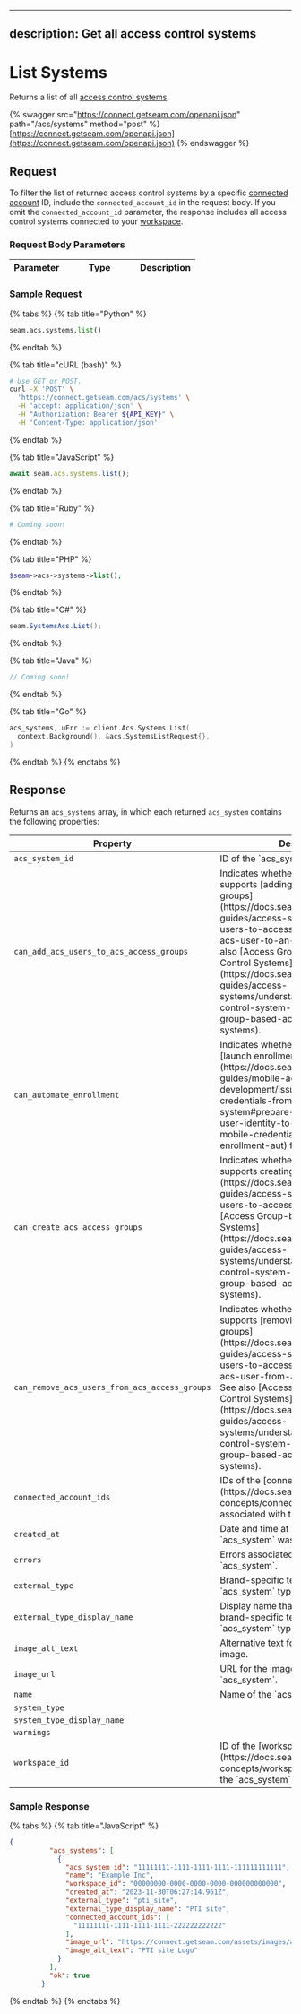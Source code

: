 
---
description: Get all access control systems
---

# List Systems

Returns a list of all [access control systems](../../../products/access-systems/).

{% swagger src="https://connect.getseam.com/openapi.json" path="/acs/systems" method="post" %}
[https://connect.getseam.com/openapi.json](https://connect.getseam.com/openapi.json)
{% endswagger %}

## Request

To filter the list of returned access control systems by a specific [connected account](../../connected-accounts/) ID, include the `connected_account_id` in the request body. If you omit the `connected_account_id` parameter, the response includes all access control systems connected to your [workspace](../../../core-concepts/workspaces/).

### Request Body Parameters

<table><thead><tr><th>Parameter</th><th width="112.33333333333331">Type</th><th>Description</th></tr></thead><tbody>

</tbody></table>

### Sample Request

{% tabs %}
{% tab title="Python" %}
```python
seam.acs.systems.list()
```
{% endtab %}

{% tab title="cURL (bash)" %}
```bash
# Use GET or POST.
curl -X 'POST' \
  'https://connect.getseam.com/acs/systems' \
  -H 'accept: application/json' \
  -H "Authorization: Bearer ${API_KEY}" \
  -H 'Content-Type: application/json'
```
{% endtab %}

{% tab title="JavaScript" %}
```javascript
await seam.acs.systems.list();
```
{% endtab %}

{% tab title="Ruby" %}
```ruby
# Coming soon!
```
{% endtab %}

{% tab title="PHP" %}
```php
$seam->acs->systems->list();
```
{% endtab %}

{% tab title="C#" %}
```csharp
seam.SystemsAcs.List();
```
{% endtab %}

{% tab title="Java" %}
```java
// Coming soon!
```
{% endtab %}

{% tab title="Go" %}
```go
acs_systems, uErr := client.Acs.Systems.List(
  context.Background(), &acs.SystemsListRequest{},
)
```
{% endtab %}
{% endtabs %}

## Response

Returns an `acs_systems` array, in which each returned `acs_system` contains the following properties:

<table><thead><tr><th width="310">Property</th><th>Description</th></tr></thead><tbody>

<tr><td><code>acs_system_id</code></td><td>ID of the `acs_system`.</td></tr>

<tr><td><code>can_add_acs_users_to_acs_access_groups</code></td><td>Indicates whether the `acs_system` supports [adding users to access groups](https://docs.seam.co/latest/capability-guides/access-systems/assigning-users-to-access-groups#add-an-acs-user-to-an-access-group). See also [Access Group-based Access Control Systems](https://docs.seam.co/latest/capability-guides/access-systems/understanding-access-control-system-differences#access-group-based-access-control-systems).</td></tr>

<tr><td><code>can_automate_enrollment</code></td><td>Indicates whether it is possible to [launch enrollment automations](https://docs.seam.co/latest/capability-guides/mobile-access-in-development/issuing-mobile-credentials-from-an-access-control-system#prepare-the-phones-for-a-user-identity-to-start-receiving-mobile-credentials-using-an-enrollment-aut) for the `acs_system`.</td></tr>

<tr><td><code>can_create_acs_access_groups</code></td><td>Indicates whether the `acs_system` supports creating [access groups](https://docs.seam.co/latest/capability-guides/access-systems/assigning-users-to-access-groups). See also [Access Group-based Access Control Systems](https://docs.seam.co/latest/capability-guides/access-systems/understanding-access-control-system-differences#access-group-based-access-control-systems).</td></tr>

<tr><td><code>can_remove_acs_users_from_acs_access_groups</code></td><td>Indicates whether the `acs_system` supports [removing users from access groups](https://docs.seam.co/latest/capability-guides/access-systems/assigning-users-to-access-groups#remove-an-acs-user-from-an-access-group). See also [Access Group-based Access Control Systems](https://docs.seam.co/latest/capability-guides/access-systems/understanding-access-control-system-differences#access-group-based-access-control-systems).</td></tr>

<tr><td><code>connected_account_ids</code></td><td>IDs of the [connected accounts](https://docs.seam.co/latest/core-concepts/connected-accounts) associated with the `acs_system`.</td></tr>

<tr><td><code>created_at</code></td><td>Date and time at which the `acs_system` was created.</td></tr>

<tr><td><code>errors</code></td><td>Errors associated with the `acs_system`.</td></tr>

<tr><td><code>external_type</code></td><td>Brand-specific terminology for the `acs_system` type.</td></tr>

<tr><td><code>external_type_display_name</code></td><td>Display name that corresponds to the brand-specific terminology for the `acs_system` type.</td></tr>

<tr><td><code>image_alt_text</code></td><td>Alternative text for the `acs_system` image.</td></tr>

<tr><td><code>image_url</code></td><td>URL for the image that represents the `acs_system`.</td></tr>

<tr><td><code>name</code></td><td>Name of the `acs_system`.</td></tr>

<tr><td><code>system_type</code></td><td></td></tr>

<tr><td><code>system_type_display_name</code></td><td></td></tr>

<tr><td><code>warnings</code></td><td></td></tr>

<tr><td><code>workspace_id</code></td><td>ID of the [workspace](https://docs.seam.co/latest/core-concepts/workspaces) that contains the `acs_system`.</td></tr>

</tbody></table>

### Sample Response

{% tabs %}
{% tab title="JavaScript" %}
```json
{
          "acs_systems": [
            {
              "acs_system_id": "11111111-1111-1111-1111-111111111111",
              "name": "Example Inc",
              "workspace_id": "00000000-0000-0000-0000-000000000000",
              "created_at": "2023-11-30T06:27:14.961Z",
              "external_type": "pti_site",
              "external_type_display_name": "PTI site",
              "connected_account_ids": [
                "11111111-1111-1111-1111-222222222222"
              ],
              "image_url": "https://connect.getseam.com/assets/images/acs_systems/pti_site.png",
              "image_alt_text": "PTI site Logo"
            }
          ],
          "ok": true
        }
```
{% endtab %}
{% endtabs %}
